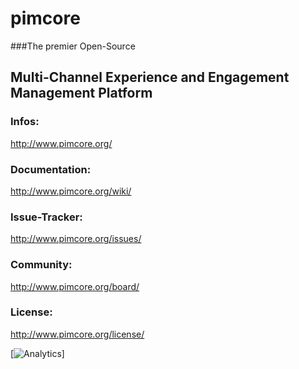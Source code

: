 
# pimcore

###The premier Open-Source
## Multi-Channel Experience and Engagement Management Platform

### Infos:
http://www.pimcore.org/

### Documentation:
http://www.pimcore.org/wiki/

### Issue-Tracker:
http://www.pimcore.org/issues/

### Community:
http://www.pimcore.org/board/

### License:
http://www.pimcore.org/license/



[![Analytics](https://ga-beacon.appspot.com/UA-12436865-1/pimcore/pimcore?pixel)]

